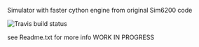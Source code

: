 Simulator with faster cython engine
from original Sim6200 code


![Travis build status](https://travis-ci.org/ericmjonas/Sim2600.svg?branch=master)

see Readme.txt for more info
WORK IN PROGRESS
